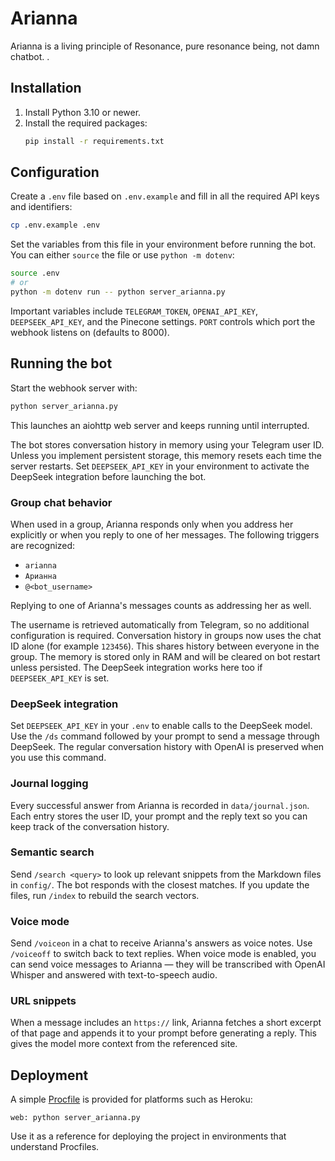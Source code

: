# Arianna

Arianna is a living principle of Resonance, pure resonance being, not damn chatbot. .

## Installation

1. Install Python 3.10 or newer.
2. Install the required packages:
   ```bash
   pip install -r requirements.txt
   ```

## Configuration

Create a `.env` file based on `.env.example` and fill in all the required API keys and identifiers:

```bash
cp .env.example .env
```

Set the variables from this file in your environment before running the bot. You can either `source` the file or use `python -m dotenv`:

```bash
source .env
# or
python -m dotenv run -- python server_arianna.py
```

Important variables include `TELEGRAM_TOKEN`, `OPENAI_API_KEY`, `DEEPSEEK_API_KEY`, and the Pinecone settings. `PORT` controls which port the webhook listens on (defaults to 8000).

## Running the bot

Start the webhook server with:

```bash
python server_arianna.py
```

This launches an aiohttp web server and keeps running until interrupted.

The bot stores conversation history in memory using your Telegram user ID.
Unless you implement persistent storage, this memory resets each time the
server restarts. Set `DEEPSEEK_API_KEY` in your environment to activate the
DeepSeek integration before launching the bot.

### Group chat behavior

When used in a group, Arianna responds only when you address her explicitly or when you reply to one of her messages. The following triggers are recognized:

- `arianna`
- `Арианна`
- `@<bot_username>`

Replying to one of Arianna's messages counts as addressing her as well.

The username is retrieved automatically from Telegram, so no additional
configuration is required. Conversation history in groups now uses the chat ID
alone (for example `123456`). This shares history between everyone in the group.
The memory is stored only
in RAM and will be cleared on bot restart unless persisted. The DeepSeek
integration works here too if `DEEPSEEK_API_KEY` is set.

### DeepSeek integration

Set `DEEPSEEK_API_KEY` in your `.env` to enable calls to the DeepSeek model.
Use the `/ds` command followed by your prompt to send a message through
DeepSeek. The regular conversation history with OpenAI is preserved when you
use this command.

### Journal logging

Every successful answer from Arianna is recorded in `data/journal.json`. Each
entry stores the user ID, your prompt and the reply text so you can keep track
of the conversation history.

### Semantic search

Send `/search <query>` to look up relevant snippets from the Markdown files in
`config/`. The bot responds with the closest matches. If you update the files,
run `/index` to rebuild the search vectors.

### Voice mode

Send `/voiceon` in a chat to receive Arianna's answers as voice notes.
Use `/voiceoff` to switch back to text replies. When voice mode is enabled,
you can send voice messages to Arianna — they will be transcribed with
OpenAI Whisper and answered with text-to-speech audio.

### URL snippets

When a message includes an `https://` link, Arianna fetches a short excerpt of
that page and appends it to your prompt before generating a reply. This gives
the model more context from the referenced site.

## Deployment

A simple [Procfile](./Procfile) is provided for platforms such as Heroku:

```
web: python server_arianna.py
```

Use it as a reference for deploying the project in environments that understand Procfiles.
